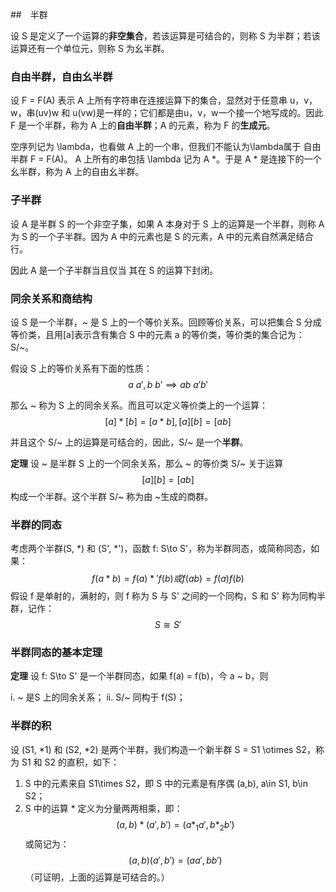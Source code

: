 ##　半群

设 S 是定义了一个运算的**非空集合**，若该运算是可结合的，则称 S 为半群；若该运算还有一个单位元，则称 S 为幺半群。

### 自由半群，自由幺半群

设 F = F(A) 表示 A 上所有字符串在连接运算下的集合，显然对于任意串 u，v，w，串(uv)w 和 u(vw)是一样的；它们都是由u，v，w一个接一个地写成的。因此 F 是一个半群，称为 A 上的**自由半群**；A 的元素，称为 F 的**生成元**。

空序列记为 \lambda，也看做 A 上的一个串，但我们不能认为\lambda属于 自由半群 F = F(A)。
A 上所有的串包括 \lambda 记为 A *。于是 A * 是连接下的一个幺半群，称为 A 上的自由幺半群。

### 子半群

设 A 是半群 S 的一个非空子集，如果 A 本身对于 S 上的运算是一个半群，则称 A 为 S 的一个子半群。因为 A 中的元素也是 S 的元素，A 中的元素自然满足结合行。

因此 A 是一个子半群当且仅当 其在 S 的运算下封闭。

### 同余关系和商结构

设 S 是一个半群，~ 是 S 上的一个等价关系。回顾等价关系，可以把集合 S 分成等价类，且用[a]表示含有集合 S 中的元素 a 的等价类，等价类的集合记为：S/~。

假设 S 上的等价关系有下面的性质：
$$
a ~ a', b ~ b' \implies ab ~ a'b'
$$

那么 ~ 称为 S 上的同余关系。而且可以定义等价类上的一个运算：
$$
[a] * [b] = [a * b], [a] [b] = [ab]
$$

并且这个 S/~ 上的运算是可结合的，因此，S/~ 是一个**半群**。

**定理** 设 ~ 是半群 S 上的一个同余关系，那么 ~ 的等价类 S/~ 关于运算
$$
[a] [b] = [ab]
$$
构成一个半群。这个半群 S/~ 称为由 ~生成的商群。

### 半群的同态

考虑两个半群(S, *) 和 (S', *')，函数 f: S\to S'，称为半群同态，或简称同态，如果：
$$
f(a * b) = f(a) *' f(b) 或 f(ab) = f(a)f(b)
$$
假设 f 是单射的，满射的，则 f 称为 S 与 S' 之间的一个同构，S 和 S' 称为同构半群，记作：
$$
S\cong S'
$$

### 半群同态的基本定理

**定理** 设 f: S\to S' 是一个半群同态，如果 f(a) = f(b)，今 a ~ b，则

i. ~ 是S 上的同余关系；
ii. S/~ 同构于 f(S)；

### 半群的积

设 (S1, *1) 和 (S2, *2) 是两个半群，我们构造一个新半群 S = S1 \otimes S2，称为 S1 和 S2 的直积，如下：

1. S 中的元素来自 S1\times S2，即 S 中的元素是有序偶 (a,b), a\in S1, b\in S2；
2. S 中的运算 * 定义为分量两两相乘，即：
$$
(a, b) * (a', b') = (a *_1 a', b *_2 b')
$$
或简记为：
$$
(a, b)(a', b') = (aa', bb')
$$
（可证明，上面的运算是可结合的。）
